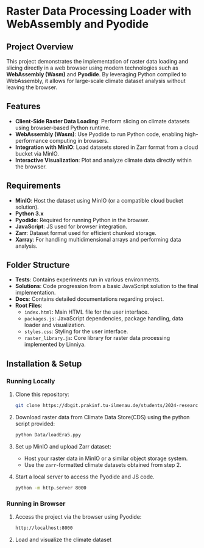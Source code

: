 # Raster Data Processing Loader with WebAssembly and Pyodide

## Project Overview
This project demonstrates the implementation of raster data loading and slicing directly in a web browser using modern technologies such as **WebAssembly (Wasm)** and **Pyodide**. By leveraging Python compiled to WebAssembly, it allows for large-scale climate dataset analysis without leaving the browser. 

## Features
- **Client-Side Raster Data Loading**: Perform slicing on climate datasets using browser-based Python runtime.
- **WebAssembly (Wasm)**: Use Pyodide to run Python code, enabling high-performance computing in browsers.
- **Integration with MinIO**: Load datasets stored in Zarr format from a cloud bucket via MinIO.
- **Interactive Visualization**: Plot and analyze climate data directly within the browser.

## Requirements
- **MinIO**: Host the dataset using MinIO (or a compatible cloud bucket solution).
- **Python 3.x**
- **Pyodide**: Required for running Python in the browser.
- **JavaScript**: JS used for browser integration.
- **Zarr**: Dataset format used for efficient chunked storage.
- **Xarray**: For handling multidimensional arrays and performing data analysis.


## Folder Structure

- **Tests**: Contains experiments run in various environments.
- **Solutions**: Code progression from a basic JavaScript solution to the final implementation.
- **Docs**: Contains detailed documentations regarding project.
- **Root Files**:
  - `index.html`: Main HTML file for the user interface.
  - `packages.js`: JavaScript dependencies, package handling, data loader and visualization.
  - `styles.css`: Styling for the user interface.
  - `raster_library.js`: Core library for raster data processing implemented by Linniya.

## Installation & Setup

### Running Locally
1. Clone this repository:
    ```bash
    git clone https://dbgit.prakinf.tu-ilmenau.de/students/2024-research-project-vishnu-raj/software.git
    ```
2. Download raster data from Climate Data Store(CDS) using the python script provided:
    ```bash
    python Data/loadEra5.ppy
    ```

3. Set up MinIO and upload Zarr dataset:
    - Host your raster data in MinIO or a similar object storage system.
    - Use the `zarr`-formatted climate datasets obtained from step 2.

4. Start a local server to access the Pyodide and JS code.
    ```bash
    python -m http.server 8000
    ```

### Running in Browser
1. Access the project via the browser using Pyodide:
    ```bash
    http://localhost:8000
    ```

2. Load and visualize the climate dataset


